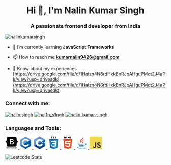 <h1 align="center">Hi 👋, I'm Nalin Kumar Singh</h1>
<h3 align="center">A passionate frontend developer from India</h3>

<p align="left"> <img src="https://komarev.com/ghpvc/?username=nalinkumarsingh&label=Profile%20views&color=0e75b6&style=flat" alt="nalinkumarsingh" /> </p>

- 🌱 I’m currently learning **JavaScript Frameworks**

- 📫 How to reach me **kumarnalin9426@gmail.com**

- 📄 Know about my experiences [https://drive.google.com/file/d/1Halzn4N6rdHxkBnRJpAHguPMqt2J4aPk/view?usp=drivesdk](https://drive.google.com/file/d/1Halzn4N6rdHxkBnRJpAHguPMqt2J4aPk/view?usp=drivesdk)

<h3 align="left">Connect with me:</h3>
<p align="left">
<a href="https://www.linkedin.com/in/nalin-singh-497a91134?utm_source=share&utm_campaign=share_via&utm_content=profile&utm_medium=android_app)" target="blank"><img align="center" src="https://raw.githubusercontent.com/rahuldkjain/github-profile-readme-generator/master/src/images/icons/Social/linked-in-alt.svg" alt="nalin singh" height="30" width="40" /></a>
<a href="https://instagram.com/nal1n_s1ngh" target="blank"><img align="center" src="https://raw.githubusercontent.com/rahuldkjain/github-profile-readme-generator/master/src/images/icons/Social/instagram.svg" alt="nal1n_s1ngh" height="30" width="40" /></a>
<a href="https://leetcode.com/Nal1nS1ngh/" target="blank"><img align="center" src="https://raw.githubusercontent.com/rahuldkjain/github-profile-readme-generator/master/src/images/icons/Social/leet-code.svg" alt="nalin kumar singh" height="30" width="40" /></a>
</p>

<h3 align="left">Languages and Tools:</h3>
<p align="left"> <a href="https://getbootstrap.com" target="_blank" rel="noreferrer"> <img src="https://raw.githubusercontent.com/devicons/devicon/master/icons/bootstrap/bootstrap-plain-wordmark.svg" alt="bootstrap" width="40" height="40"/> </a> <a href="https://www.cprogramming.com/" target="_blank" rel="noreferrer"> <img src="https://raw.githubusercontent.com/devicons/devicon/master/icons/c/c-original.svg" alt="c" width="40" height="40"/> </a> <a href="https://www.w3schools.com/cpp/" target="_blank" rel="noreferrer"> <img src="https://raw.githubusercontent.com/devicons/devicon/master/icons/cplusplus/cplusplus-original.svg" alt="cplusplus" width="40" height="40"/> </a> <a href="https://www.w3schools.com/css/" target="_blank" rel="noreferrer"> <img src="https://raw.githubusercontent.com/devicons/devicon/master/icons/css3/css3-original-wordmark.svg" alt="css3" width="40" height="40"/> </a> <a href="https://www.w3.org/html/" target="_blank" rel="noreferrer"> <img src="https://raw.githubusercontent.com/devicons/devicon/master/icons/html5/html5-original-wordmark.svg" alt="html5" width="40" height="40"/> </a> <a href="https://www.java.com" target="_blank" rel="noreferrer"> <img src="https://raw.githubusercontent.com/devicons/devicon/master/icons/java/java-original.svg" alt="java" width="40" height="40"/> </a> <a href="https://developer.mozilla.org/en-US/docs/Web/JavaScript" target="_blank" rel="noreferrer"> <img src="https://raw.githubusercontent.com/devicons/devicon/master/icons/javascript/javascript-original.svg" alt="javascript" width="40" height="40"/> </a> </p>

![Leetcode Stats](https://leetcard.jacoblin.cool/Nal1nS1ngh?ext=heatmap)
